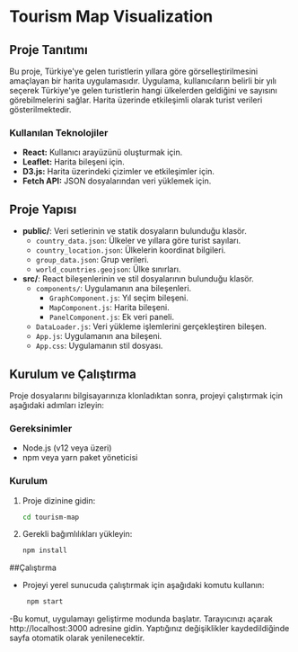 # Tourism Map Visualization

## Proje Tanıtımı
Bu proje, Türkiye'ye gelen turistlerin yıllara göre görselleştirilmesini amaçlayan bir harita uygulamasıdır. Uygulama, kullanıcıların belirli bir yılı seçerek Türkiye'ye gelen turistlerin hangi ülkelerden geldiğini ve sayısını görebilmelerini sağlar. Harita üzerinde etkileşimli olarak turist verileri gösterilmektedir.

### Kullanılan Teknolojiler
- **React:** Kullanıcı arayüzünü oluşturmak için.
- **Leaflet:** Harita bileşeni için.
- **D3.js:** Harita üzerindeki çizimler ve etkileşimler için.
- **Fetch API:** JSON dosyalarından veri yüklemek için.

## Proje Yapısı
- **public/**: Veri setlerinin ve statik dosyaların bulunduğu klasör.
  - `country_data.json`: Ülkeler ve yıllara göre turist sayıları.
  - `country_location.json`: Ülkelerin koordinat bilgileri.
  - `group_data.json`: Grup verileri.
  - `world_countries.geojson`: Ülke sınırları.
- **src/**: React bileşenlerinin ve stil dosyalarının bulunduğu klasör.
  - `components/`: Uygulamanın ana bileşenleri.
    - `GraphComponent.js`: Yıl seçim bileşeni.
    - `MapComponent.js`: Harita bileşeni.
    - `PanelComponent.js`: Ek veri paneli.
  - `DataLoader.js`: Veri yükleme işlemlerini gerçekleştiren bileşen.
  - `App.js`: Uygulamanın ana bileşeni.
  - `App.css`: Uygulamanın stil dosyası.

## Kurulum ve Çalıştırma
Proje dosyalarını bilgisayarınıza klonladıktan sonra, projeyi çalıştırmak için aşağıdaki adımları izleyin:

### Gereksinimler
- Node.js (v12 veya üzeri)
- npm veya yarn paket yöneticisi

### Kurulum
1. Proje dizinine gidin:
   ```bash
   cd tourism-map
2. Gerekli bağımlılıkları yükleyin:
   ```bash
   npm install

##Çalıştırma
- Projeyi yerel sunucuda çalıştırmak için aşağıdaki komutu kullanın:
  ```bash
   npm start

-Bu komut, uygulamayı geliştirme modunda başlatır. Tarayıcınızı açarak http://localhost:3000 adresine gidin. Yaptığınız değişiklikler kaydedildiğinde sayfa otomatik olarak yenilenecektir.
